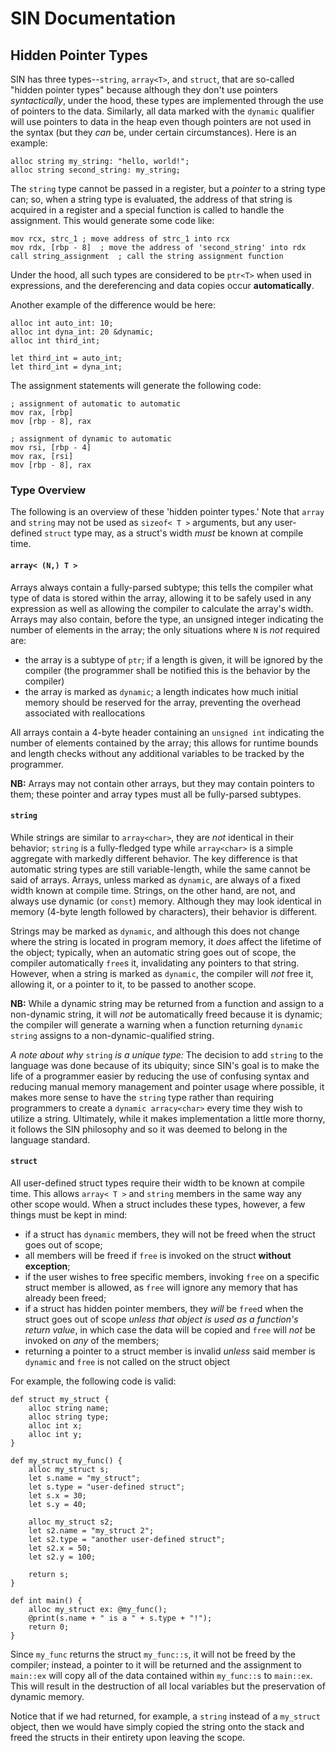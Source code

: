 # SIN Documentation

## Hidden Pointer Types

SIN has three types--`string`, `array<T>`, and `struct`, that are so-called "hidden pointer types" because although they don't use pointers *syntactically*, under the hood, these types are implemented through the use of pointers to the data. Similarly, all data marked with the `dynamic` qualifier will use pointers to data in the heap even though pointers are not used in the syntax (but they *can* be, under certain circumstances). Here is an example:

    alloc string my_string: "hello, world!";
    alloc string second_string: my_string;

The `string` type cannot be passed in a register, but a *pointer* to a string type can; so, when a string type is evaluated, the address of that string is acquired in a register and a special function is called to handle the assignment. This would generate some code like:

    mov rcx, strc_1 ; move address of strc_1 into rcx
    mov rdx, [rbp - 8]  ; move the address of 'second_string' into rdx
    call string_assignment  ; call the string assignment function

Under the hood, all such types are considered to be `ptr<T>` when used in expressions, and the dereferencing and data copies occur **automatically**.

Another example of the difference would be here:

    alloc int auto_int: 10;
    alloc int dyna_int: 20 &dynamic;
    alloc int third_int;

    let third_int = auto_int;
    let third_int = dyna_int;

The assignment statements will generate the following code:

    ; assignment of automatic to automatic
    mov rax, [rbp]
    mov [rbp - 8], rax

    ; assignment of dynamic to automatic
    mov rsi, [rbp - 4]
    mov rax, [rsi]
    mov [rbp - 8], rax

### Type Overview
The following is an overview of these 'hidden pointer types.' Note that `array` and `string` may not be used as `sizeof< T >` arguments, but any user-defined `struct` type may, as a struct's width *must* be known at compile time.

#### `array< (N,) T >`
Arrays always contain a fully-parsed subtype; this tells the compiler what type of data is stored within the array, allowing it to be safely used in any expression as well as allowing the compiler to calculate the array's width. Arrays may also contain, before the type, an unsigned integer indicating the number of elements in the array; the only situations where `N` is *not* required are:

* the array is a subtype of `ptr`; if a length is given, it will be ignored by the compiler (the programmer shall be notified this is the behavior by the compiler)
* the array is marked as `dynamic`; a length indicates how much initial memory should be reserved for the array, preventing the overhead associated with reallocations

All arrays contain a 4-byte header containing an `unsigned int` indicating the number of elements contained by the array; this allows for runtime bounds and length checks without any additional variables to be tracked by the programmer.

**NB:** Arrays may not contain other arrays, but they may contain pointers to them; these pointer and array types must all be fully-parsed subtypes.

#### `string`
While strings are similar to `array<char>`, they are *not* identical in their behavior; `string` is a fully-fledged type while `array<char>` is a simple aggregate with markedly different behavior. The key difference is that automatic string types are still variable-length, while the same cannot be said of arrays. Arrays, unless marked as `dynamic`, are always of a fixed width known at compile time. Strings, on the other hand, are not, and always use dynamic (or `const`) memory. Although they may look identical in memory (4-byte length followed by characters), their behavior is different. 

Strings may be marked as `dynamic`, and although this does not change where the string is located in program memory, it *does* affect the lifetime of the object; typically, when an automatic string goes out of scope, the compiler automatically `free`s it, invalidating any pointers to that string. However, when a string is marked as `dynamic`, the compiler will *not* free it, allowing it, or a pointer to it, to be passed to another scope.

**NB:** While a dynamic string may be returned from a function and assign to a non-dynamic string, it will *not* be automatically freed because it is dynamic; the compiler will generate a warning when a function returning `dynamic string` assigns to a non-dynamic-qualified string.

*A note about why* `string` *is a unique type:* The decision to add `string` to the language was done because of its ubiquity; since SIN's goal is to make the life of a programmer easier by reducing the use of confusing syntax and reducing manual memory management and pointer usage where possible, it makes more sense to have the `string` type rather than requiring programmers to create a `dynamic arracy<char>` every time they wish to utilize a string. Ultimately, while it makes implementation a little more thorny, it follows the SIN philosophy and so it was deemed to belong in the language standard.

#### `struct`
All user-defined struct types require their width to be known at compile time. This allows `array< T >` and `string` members in the same way any other scope would. When a struct includes these types, however, a few things must be kept in mind:

* if a struct has `dynamic` members, they will not be freed when the struct goes out of scope;
* all members will be freed if `free` is invoked on the struct **without exception**;
* if the user wishes to free specific members, invoking `free` on a specific struct member is allowed, as `free` will ignore any memory that has already been freed;
* if a struct has hidden pointer members, they *will* be `free`d when the struct goes out of scope *unless that object is used as a function's return value*, in which case the data will be copied and `free` will *not* be invoked on *any* of the members;
* returning a pointer to a struct member is invalid *unless* said member is `dynamic` and `free` is not called on the struct object

For example, the following code is valid:

    def struct my_struct { 
        alloc string name;
        alloc string type;
        alloc int x;
        alloc int y;
    }

    def my_struct my_func() {
        alloc my_struct s;
        let s.name = "my_struct";
        let s.type = "user-defined struct";
        let s.x = 30;
        let s.y = 40;

        alloc my_struct s2;
        let s2.name = "my_struct 2";
        let s2.type = "another user-defined struct";
        let s2.x = 50;
        let s2.y = 100;

        return s;
    }

    def int main() {
        alloc my_struct ex: @my_func();
        @print(s.name + " is a " + s.type + "!");
        return 0;
    }

Since `my_func` returns the struct `my_func::s`, it will not be freed by the compiler; instead, a pointer to it will be returned and the assignment to `main::ex` will copy all of the data contained within `my_func::s` to `main::ex`. This will result in the destruction of all local variables but the preservation of dynamic memory.

Notice that if we had returned, for example, a `string` instead of a `my_struct` object, then we would have simply copied the string onto the stack and freed the structs in their entirety upon leaving the scope.
